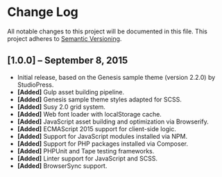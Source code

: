 # Change Log

All notable changes to this project will be documented in this file. This project adheres to [Semantic Versioning](http://semver.org/).

## [1.0.0] – September 8, 2015
- Initial release, based on the Genesis sample theme (version 2.2.0) by StudioPress.
- **[Added]** Gulp asset building pipeline.
- **[Added]** Genesis sample theme styles adapted for SCSS.
- **[Added]** Susy 2.0 grid system.
- **[Added]** Web font loader with localStorage cache.
- **[Added]** JavaScript asset building and optimization via Browserify.
- **[Added]** ECMAScript 2015 support for client-side logic.
- **[Added]** Support for JavaScript modules installed via NPM.
- **[Added]** Support for PHP packages installed via Composer.
- **[Added]** PHPUnit and Tape testing frameworks.
- **[Added]** Linter support for JavaScript and SCSS.
- **[Added]** BrowserSync support.

[unreleased]: https://github.com/goblindegook/genesis-starter/compare/1.0.0...HEAD
[1.1.0]: https://github.com/goblindegook/genesis-starter/compare/1.0.0...1.1.0
